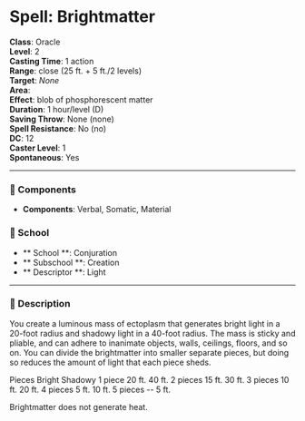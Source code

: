 
# Spell: Brightmatter
**Class**: Oracle  
**Level**: 2  
**Casting Time**: 1 action  
**Range**: close (25 ft. + 5 ft./2 levels)  
**Target**: _None_  
**Area**:   
**Effect**: blob of phosphorescent matter  
**Duration**: 1 hour/level (D)  
**Saving Throw**: None (none)  
**Spell Resistance**: No (no)  
**DC**: 12  
**Caster Level**: 1  
**Spontaneous**: Yes

---

### 🔮 Components
- **Components**: Verbal, Somatic, Material

### 🏫 School
- ** School **: Conjuration
- ** Subschool **: Creation
- ** Descriptor **: Light
---

### 📜 Description
You create a luminous mass of ectoplasm that generates bright light in a 20-foot radius and shadowy light in a 40-foot radius. The mass is sticky and pliable, and can adhere to inanimate objects, walls, ceilings, floors, and so on. You can divide the brightmatter into smaller separate pieces, but doing so reduces the amount of light that each piece sheds.

Pieces      Bright    Shadowy 
1 piece     20 ft.       40 ft. 
2 pieces   15 ft.       30 ft. 
3 pieces   10 ft.       20 ft. 
4 pieces   5 ft.         10 ft. 
5 pieces     --              5 ft.

Brightmatter does not generate heat.
